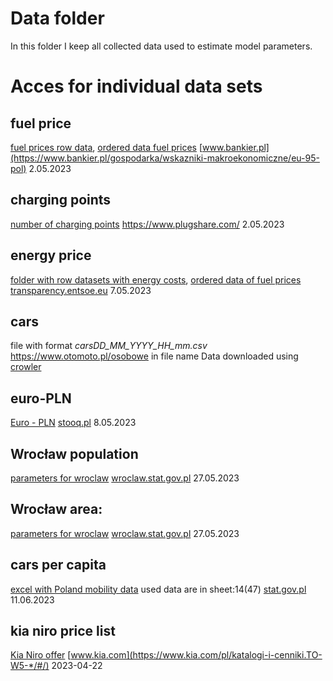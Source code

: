 # Data folder

In this folder I keep all collected data used to estimate model parameters.

# Acces for individual data sets

## fuel price
[fuel prices row data](fuel_price_raw.csv), [ordered data fuel prices](fuel_price.csv)
[www.bankier.pl](https://www.bankier.pl/gospodarka/wskazniki-makroekonomiczne/eu-95-pol)
2.05.2023

## charging points
[number of charging points](charging_points.csv)
https://www.plugshare.com/
2.05.2023

## energy price
[folder with row datasets with energy costs](energy_raw/*), [ordered data of fuel prices](energy_price.csv)
[transparency.entsoe.eu](https://transparency.entsoe.eu/load-domain/r2/totalLoadR2/show?name=&defaultValue=false&viewType=TABLE&areaType=BZN&atch=false&dateTime.dateTime=01.05.2015+00:00|CET|DAY&biddingZone.values=CTY|10YPL-AREA-----S!BZN|10YPL-AREA-----S&dateTime.timezone=CET_CEST&dateTime.timezone_input=CET+(UTC+1)+/+CEST+(UTC+2)#)
7.05.2023

## cars
file with format _carsDD_MM_YYYY_HH_mm.csv_
https://www.otomoto.pl/osobowe
in file name
Data downloaded using [crowler](../otomoto-crawler/)


## euro-PLN
[Euro - PLN](eurpln_d.csv)
[stooq.pl](https://stooq.pl/q/d/?s=eurpln&c=0&d1=20150101&d2=20230508)
8.05.2023

## Wrocław population
[parameters for wroclaw](Wroclaw_params.txt)
[wroclaw.stat.gov.pl](https://wroclaw.stat.gov.pl/zakladka2/)
27.05.2023

## Wrocław area:
[parameters for wroclaw](Wroclaw_params.txt)
[wroclaw.stat.gov.pl](https://stat.gov.pl/vademecum/vademecum_dolnoslaskie/portrety_miast/miasto_Wroclaw.pdf)
27.05.2023

## cars per capita
[excel with Poland mobility data](dzial_III_transport_drogowy.xlsx) used  data are in sheet:14(47)
[stat.gov.pl](https://stat.gov.pl/obszary-tematyczne/transport-i-lacznosc/transport/transport-wyniki-dzialalnosci-w-2021-roku,9,21.html)
11.06.2023

## kia niro price list
[Kia Niro offer](Cennik_Nowe__NIRO_HEV_PHEV_EV_MY23_RP23_15.03.2023.pdf)
[www.kia.com](https://www.kia.com/pl/katalogi-i-cenniki.TO-W5-*/#/)
2023-04-22


